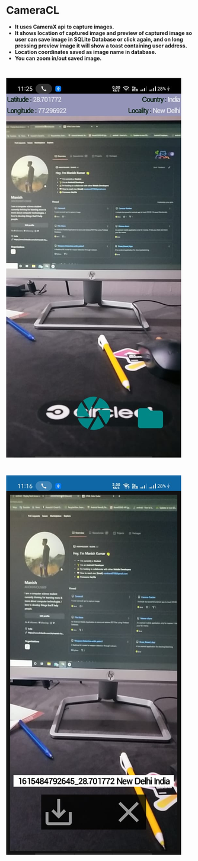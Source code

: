 # CameraCL

- **It uses CameraX api to capture images.**
- **It shows location of captured image and preview of captured image so user can save image in SQLite Database or click again, and on long pressing preview image it will show a toast containing user address.**
- **Location coordinates saved as image name in database.**
- **You can zoom in/out saved image.**

<br/>

![](screenshots/cameraCl1.jpeg)

<br/>

![](screenshots/cameraCl2.jpeg)


